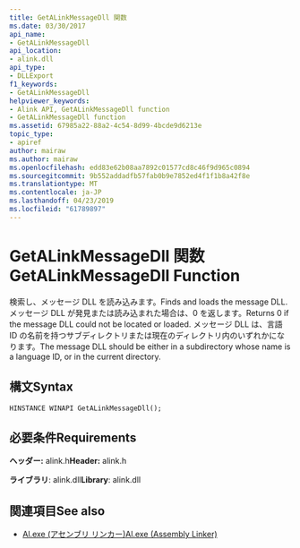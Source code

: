 ```yaml
---
title: GetALinkMessageDll 関数
ms.date: 03/30/2017
api_name:
- GetALinkMessageDll
api_location:
- alink.dll
api_type:
- DLLExport
f1_keywords:
- GetALinkMessageDll
helpviewer_keywords:
- Alink API, GetALinkMessageDll function
- GetALinkMessageDll function
ms.assetid: 67985a22-88a2-4c54-8d99-4bcde9d6213e
topic_type:
- apiref
author: mairaw
ms.author: mairaw
ms.openlocfilehash: edd83e62b08aa7892c01577cd8c46f9d965c0894
ms.sourcegitcommit: 9b552addadfb57fab0b9e7852ed4f1f1b8a42f8e
ms.translationtype: MT
ms.contentlocale: ja-JP
ms.lasthandoff: 04/23/2019
ms.locfileid: "61789897"
---
```

# <a name="getalinkmessagedll-function"></a><span data-ttu-id="a1142-102">GetALinkMessageDll 関数</span><span class="sxs-lookup"><span data-stu-id="a1142-102">GetALinkMessageDll Function</span></span>
<span data-ttu-id="a1142-103">検索し、メッセージ DLL を読み込みます。</span><span class="sxs-lookup"><span data-stu-id="a1142-103">Finds and loads the message DLL.</span></span> <span data-ttu-id="a1142-104">メッセージ DLL が発見または読み込まれた場合は、0 を返します。</span><span class="sxs-lookup"><span data-stu-id="a1142-104">Returns 0 if the message DLL could not be located or loaded.</span></span> <span data-ttu-id="a1142-105">メッセージ DLL は、言語 ID の名前を持つサブディレクトリまたは現在のディレクトリ内のいずれかになります。</span><span class="sxs-lookup"><span data-stu-id="a1142-105">The message DLL should be either in a subdirectory whose name is a language ID, or in the current directory.</span></span>  
  
## <a name="syntax"></a><span data-ttu-id="a1142-106">構文</span><span class="sxs-lookup"><span data-stu-id="a1142-106">Syntax</span></span>  
  
```  
HINSTANCE WINAPI GetALinkMessageDll();  
```  
  
## <a name="requirements"></a><span data-ttu-id="a1142-107">必要条件</span><span class="sxs-lookup"><span data-stu-id="a1142-107">Requirements</span></span>  
 <span data-ttu-id="a1142-108">**ヘッダー:** alink.h</span><span class="sxs-lookup"><span data-stu-id="a1142-108">**Header:** alink.h</span></span>  
  
 <span data-ttu-id="a1142-109">**ライブラリ**: alink.dll</span><span class="sxs-lookup"><span data-stu-id="a1142-109">**Library**: alink.dll</span></span>  
  
## <a name="see-also"></a><span data-ttu-id="a1142-110">関連項目</span><span class="sxs-lookup"><span data-stu-id="a1142-110">See also</span></span>

- [<span data-ttu-id="a1142-111">Al.exe (アセンブリ リンカー)</span><span class="sxs-lookup"><span data-stu-id="a1142-111">Al.exe (Assembly Linker)</span></span>](../../../../docs/framework/tools/al-exe-assembly-linker.md)
